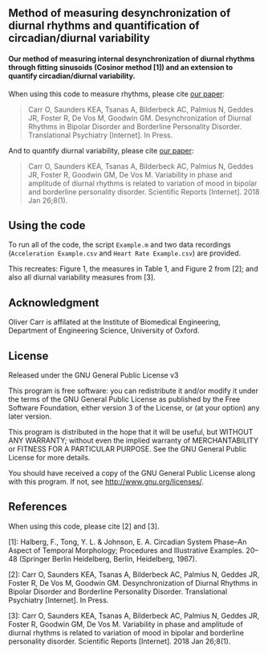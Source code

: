 ## Method of measuring desynchronization of diurnal rhythms and quantification of circadian/diurnal variability

#### Our method of measuring internal desynchronization of diurnal rhythms through fitting sinusoids (Cosinor method [1]) and an extension to quantify circadian/diurnal variability.

When using this code to measure rhythms, please cite [our paper](http://desynlink.paper.oc.com):

> Carr O, Saunders KEA, Tsanas A, Bilderbeck AC, Palmius N, Geddes JR, Foster R, De Vos M, Goodwin GM. Desynchronization of Diurnal Rhythms in Bipolar Disorder and Borderline Personality Disorder. Translational Psychiatry [Internet]. In Press.

And to quantify diurnal variability, please cite [our paper](https://www.nature.com/articles/s41598-018-19888-9):

> Carr O, Saunders KEA, Tsanas A, Bilderbeck AC, Palmius N, Geddes JR, Foster R, Goodwin GM, De Vos M. Variability in phase and amplitude of diurnal rhythms is related to variation of mood in bipolar and borderline personality disorder. Scientific Reports [Internet]. 2018 Jan 26;8(1).


## Using the code

To run all of the code, the script `Example.m` and two data recordings (`Acceleration Example.csv` and `Heart Rate Example.csv`) are provided.

This recreates: Figure 1, the measures in Table 1, and Figure 2 from [2]; and also all diurnal variability measures from [3].

## Acknowledgment
Oliver Carr is affilated at the Institute of Biomedical Engineering, Department of Engineering Science, University of Oxford.


## License

Released under the GNU General Public License v3

This program is free software: you can redistribute it and/or modify it under the terms of the GNU General Public License as published by the Free Software Foundation, either version 3 of the License, or (at your option) any later version.

This program is distributed in the hope that it will be useful, but WITHOUT ANY WARRANTY; without even the implied warranty of MERCHANTABILITY or FITNESS FOR A PARTICULAR PURPOSE. See the GNU General Public License for more details.

You should have received a copy of the GNU General Public License along with this program. If not, see http://www.gnu.org/licenses/.


## References

When using this code, please cite [2] and [3].

[1]: Halberg, F., Tong, Y. L. & Johnson, E. A. Circadian System Phase–An Aspect of Temporal Morphology; Procedures and Illustrative Examples. 20–48 (Springer Berlin Heidelberg, Berlin, Heidelberg, 1967).

[2]: Carr O, Saunders KEA, Tsanas A, Bilderbeck AC, Palmius N, Geddes JR, Foster R, De Vos M, Goodwin GM. Desynchronization of Diurnal Rhythms in Bipolar Disorder and Borderline Personality Disorder. Translational Psychiatry [Internet]. In Press.

[3]: Carr O, Saunders KEA, Tsanas A, Bilderbeck AC, Palmius N, Geddes JR, Foster R, Goodwin GM, De Vos M. Variability in phase and amplitude of diurnal rhythms is related to variation of mood in bipolar and borderline personality disorder. Scientific Reports [Internet]. 2018 Jan 26;8(1).

